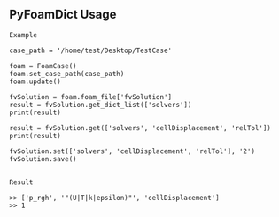 ## PyFoamDict Usage

    Example
       
    case_path = '/home/test/Desktop/TestCase'

    foam = FoamCase()
    foam.set_case_path(case_path)
    foam.update()

    fvSolution = foam.foam_file['fvSolution']
    result = fvSolution.get_dict_list(['solvers'])
    print(result)

    result = fvSolution.get(['solvers', 'cellDisplacement', 'relTol'])
    print(result)

    fvSolution.set(['solvers', 'cellDisplacement', 'relTol'], '2')
    fvSolution.save()


    Result

    >> ['p_rgh', '"(U|T|k|epsilon)"', 'cellDisplacement']
    >> 1
